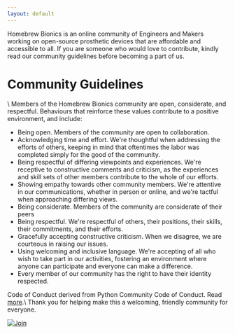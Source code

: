```yaml
---
layout: default
---
```


Homebrew Bionics is an online community of Engineers and Makers working on open-source prosthetic devices that are affordable and accessible to all. If you are someone who would love to contribute, kindly read our community guidelines before becoming a part of us.

# Community Guidelines 

\\
Members of the Homebrew Bionics community are open, considerate, and respectful. Behaviours that reinforce these values contribute to a positive environment, and include:

* Being open. Members of the community are open to collaboration.
* Acknowledging time and effort. We're thoughtful when addressing the efforts of others, keeping in mind that oftentimes the labor was completed simply for the good of the community.
* Being respectful of differing viewpoints and experiences. We're receptive to constructive comments and criticism, as the experiences and skill sets of other members contribute to the whole of our efforts.
* Showing empathy towards other community members. We're attentive in our communications, whether in person or online, and we're tactful when approaching differing views.
* Being considerate. Members of the community are considerate of their peers
* Being respectful. We're respectful of others, their positions, their skills, their commitments, and their efforts.
* Gracefully accepting constructive criticism. When we disagree, we are courteous in raising our issues.
* Using welcoming and inclusive language. We're accepting of all who wish to take part in our activities, fostering an environment where anyone can participate and everyone can make a difference.
* Every member of our community has the right to have their identity respected.

Code of Conduct derived from Python Community Code of Conduct. Read [more](https://www.python.org/psf/conduct/).\\
Thank you for helping make this a welcoming, friendly community for everyone.

[![Join](https://img.shields.io/badge/-Join-black?style=for-the-badge)](https://www.python.org/psf/conduct/)

